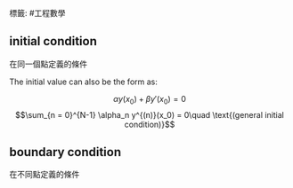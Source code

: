 標籤: #工程數學 

## initial condition
 
 在同一個點定義的條件
 
 The initial value can also be the form as:
 
 $$\alpha y(x_0) + \beta y'(x_0) = 0$$
 $$\sum_{n = 0}^{N-1} \alpha_n y^{(n)}(x_0) = 0\quad \text{(general initial condition)}$$
 
 ## boundary condition
 
 在不同點定義的條件